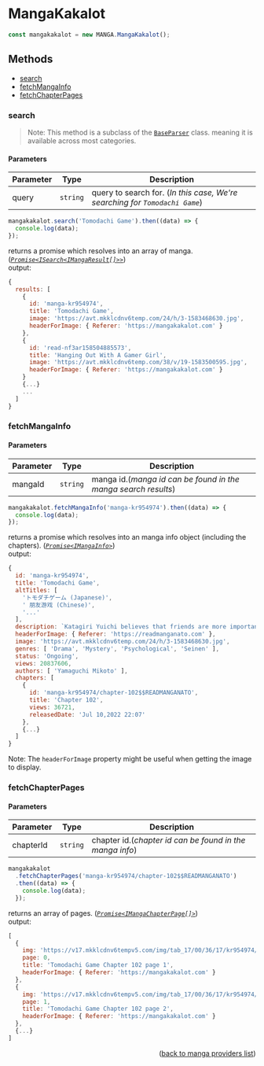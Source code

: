 <h1> MangaKakalot </h1>

```ts
const mangakakalot = new MANGA.MangaKakalot();
```

<h2>Methods</h2>

- [search](#search)
- [fetchMangaInfo](#fetchmangainfo)
- [fetchChapterPages](#fetchchapterpages)

### search

> Note: This method is a subclass of the [`BaseParser`](https://github.com/consumet/extensions/blob/master/src/models/base-parser.ts) class. meaning it is available across most categories.

<h4>Parameters</h4>

| Parameter | Type     | Description                                                                 |
| --------- | -------- | --------------------------------------------------------------------------- |
| query     | `string` | query to search for. (_In this case, We're searching for `Tomodachi Game`_) |

```ts
mangakakalot.search('Tomodachi Game').then((data) => {
  console.log(data);
});
```

returns a promise which resolves into an array of manga. (_[`Promise<ISearch<IMangaResult[]>>`](https://github.com/consumet/extensions/blob/master/src/models/types.ts#L97-L106)_)\
output:

```js
{
  results: [
    {
      id: 'manga-kr954974',
      title: 'Tomodachi Game',
      image: 'https://avt.mkklcdnv6temp.com/24/h/3-1583468630.jpg',
      headerForImage: { Referer: 'https://mangakakalot.com' }
    },
    {
      id: 'read-nf3ar158504885573',
      title: 'Hanging Out With A Gamer Girl',
      image: 'https://avt.mkklcdnv6temp.com/38/v/19-1583500595.jpg',
      headerForImage: { Referer: 'https://mangakakalot.com' }
    }
    {...}
    ...
  ]
}
```

### fetchMangaInfo

<h4>Parameters</h4>

| Parameter | Type     | Description                                                    |
| --------- | -------- | -------------------------------------------------------------- |
| mangaId   | `string` | manga id.(_manga id can be found in the manga search results_) |

```ts
mangakakalot.fetchMangaInfo('manga-kr954974').then((data) => {
  console.log(data);
});
```

returns a promise which resolves into an manga info object (including the chapters). (_[`Promise<IMangaInfo>`](https://github.com/consumet/extensions/blob/master/src/models/types.ts#L115-L120)_)\
output:

```js
{
  id: 'manga-kr954974',
  title: 'Tomodachi Game',
  altTitles: [
    'トモダチゲーム (Japanese)',
    ' 朋友游戏 (Chinese)',
    '...'
  ],
  description: `Katagiri Yuichi believes that friends are more important than money, but he also knows the hardships of not having enough funds....`,
  headerForImage: { Referer: 'https://readmanganato.com' },
  image: 'https://avt.mkklcdnv6temp.com/24/h/3-1583468630.jpg',
  genres: [ 'Drama', 'Mystery', 'Psychological', 'Seinen' ],
  status: 'Ongoing',
  views: 20837606,
  authors: [ 'Yamaguchi Mikoto' ],
  chapters: [
    {
      id: 'manga-kr954974/chapter-102$$READMANGANATO',
      title: 'Chapter 102',
      views: 36721,
      releasedDate: 'Jul 10,2022 22:07'
    },
    {...}
  ]
}
```

Note: The `headerForImage` property might be useful when getting the image to display.

### fetchChapterPages

<h4>Parameters</h4>

| Parameter | Type     | Description                                              |
| --------- | -------- | -------------------------------------------------------- |
| chapterId | `string` | chapter id.(_chapter id can be found in the manga info_) |

```ts
mangakakalot
  .fetchChapterPages('manga-kr954974/chapter-102$$READMANGANATO')
  .then((data) => {
    console.log(data);
  });
```

returns an array of pages. (_[`Promise<IMangaChapterPage[]>`](https://github.com/consumet/extensions/blob/master/src/models/types.ts#L122-L126)_)\
output:

```js
[
  {
    img: 'https://v17.mkklcdnv6tempv5.com/img/tab_17/00/36/17/kr954974/chapter_102/1-o.jpg',
    page: 0,
    title: 'Tomodachi Game Chapter 102 page 1',
    headerForImage: { Referer: 'https://mangakakalot.com' }
  },
  {
    img: 'https://v17.mkklcdnv6tempv5.com/img/tab_17/00/36/17/kr954974/chapter_102/2-o.jpg',
    page: 1,
    title: 'Tomodachi Game Chapter 102 page 2',
    headerForImage: { Referer: 'https://mangakakalot.com' }
  },
  {...}
]
```

<p align="end">(<a href="https://github.com/consumet/extensions/blob/master/docs/guides/manga.md#">back to manga providers list</a>)</p>
